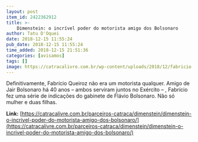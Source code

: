 ```yaml
---
layout: post
item_id: 2422362912
title: >-
    Dimenstein: o incrível poder do motorista amigo dos Bolsonaro
author: Tatu D'Oquei
date: 2018-12-15 11:55:24
pub_date: 2018-12-15 11:55:24
time_added: 2018-12-15 21:51:36
categories: [avisamos]
tags: []
image: https://catracalivre.com.br/wp-content/uploads/2018/12/fabricio.jpg
---
```


Definitivamente, Fabrício Queiroz não era um motorista qualquer. Amigo de Jair Bolsonaro há 40 anos – ambos serviram juntos no Exército – , Fabrício fez uma série de indicações do gabinete de Flávio Bolsonaro. Não só mulher e duas filhas.

**Link:** [https://catracalivre.com.br/parceiros-catraca/dimenstein/dimenstein-o-incrivel-poder-do-motorista-amigo-dos-bolsonaro/](https://catracalivre.com.br/parceiros-catraca/dimenstein/dimenstein-o-incrivel-poder-do-motorista-amigo-dos-bolsonaro/)

